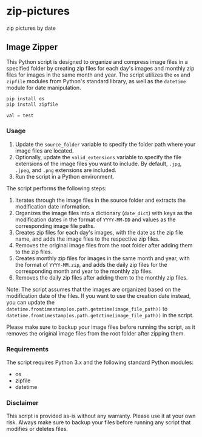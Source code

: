 # zip-pictures
zip pictures by date 


## Image Zipper

This Python script is designed to organize and compress image files in a specified folder by creating zip files for each day's images and monthly zip files for images in the same month and year. The script utilizes the `os` and `zipfile` modules from Python's standard library, as well as the `datetime` module for date manipulation.

```bash
pip install os
pip install zipfile
```

```python
val = test
```

### Usage

1. Update the `source_folder` variable to specify the folder path where your image files are located.
2. Optionally, update the `valid_extensions` variable to specify the file extensions of the image files you want to include. By default, `.jpg`, `.jpeg`, and `.png` extensions are included.
3. Run the script in a Python environment.

The script performs the following steps:

1. Iterates through the image files in the source folder and extracts the modification date information.
2. Organizes the image files into a dictionary (`date_dict`) with keys as the modification dates in the format of `YYYY-MM-DD` and values as the corresponding image file paths.
3. Creates zip files for each day's images, with the date as the zip file name, and adds the image files to the respective zip files.
4. Removes the original image files from the root folder after adding them to the zip files.
5. Creates monthly zip files for images in the same month and year, with the format of `YYYY-MM.zip`, and adds the daily zip files for the corresponding month and year to the monthly zip files.
6. Removes the daily zip files after adding them to the monthly zip files.

Note: The script assumes that the images are organized based on the modification date of the files. If you want to use the creation date instead, you can update the `datetime.fromtimestamp(os.path.getmtime(image_file_path))` to `datetime.fromtimestamp(os.path.getctime(image_file_path))` in the script.

Please make sure to backup your image files before running the script, as it removes the original image files from the root folder after zipping them.

### Requirements

The script requires Python 3.x and the following standard Python modules:

- os
- zipfile
- datetime

### Disclaimer

This script is provided as-is without any warranty. Please use it at your own risk. Always make sure to backup your files before running any script that modifies or deletes files.
